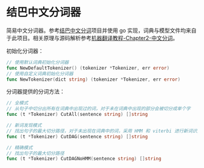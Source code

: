 # 结巴中文分词器

简易中文分词器。参考[结巴中文分词](https://github.com/fxsjy/jieba)项目并使用 go 实现，词典与模型文件均来自于此项目。相关原理与源码解析参考[机器翻译教程-Chapter2-中文分词](https://github.com/BrightXiaoHan/MachineTranslationTutorial/blob/master/tutorials/Chapter2/ChineseTokenizer.md)。

初始化分词器：

```go
// 使用默认词典初始化分词器
func NewDefaultTokenizer() (tokenizer *Tokenizer, err error)
// 使用自定义词典初始化分词器
func NewTokenizer(dict string) (tokenizer *Tokenizer, err error)
```

分词器提供的分词方法：

```go
// 全模式
// 从句子中切分出所有在词典中出现过的词，对于未在词典中出现的部分会被切分成单个字
func (t *Tokenizer) CutAll(sentence string) []string

// 新词发现模式
// 找出句子的最大切分路径，对于未出现在词典中的词，采用 HMM 和 viterbi 进行新词识别
func (t *Tokenizer) CutDAG(sentence string) []string

// 精确模式
// 找出句子的最大切分路径
func (t *Tokenizer) CutDAGNoHMM(sentence string) []string
```

